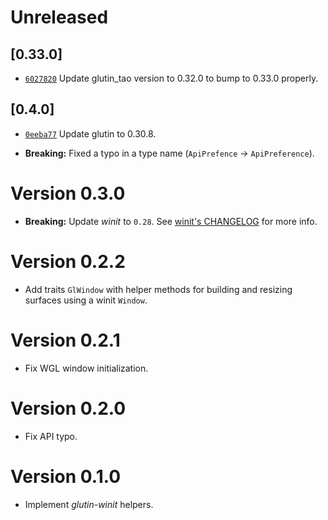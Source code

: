 # Unreleased

## \[0.33.0]

-   [`6027820`](https://github.com/tauri-apps/glutin/commit/6027820de63f3615ebf8c024564583cad25dbca6)
    Update glutin_tao version to 0.32.0 to bump to 0.33.0 properly.

## \[0.4.0]

-   [`0eeba77`](https://github.com/tauri-apps/glutin/commit/0eeba77ad727e3d4a40291c670b023857654be31)
    Update glutin to 0.30.8.

<!---->

-   **Breaking:** Fixed a typo in a type name (`ApiPrefence` ->
    `ApiPreference`).

# Version 0.3.0

-   **Breaking:** Update _winit_ to `0.28`. See
    [winit's CHANGELOG](https://github.com/rust-windowing/winit/releases/tag/v0.28.0)
    for more info.

# Version 0.2.2

-   Add traits `GlWindow` with helper methods for building and resizing surfaces
    using a winit `Window`.

# Version 0.2.1

-   Fix WGL window initialization.

# Version 0.2.0

-   Fix API typo.

# Version 0.1.0

-   Implement _glutin-winit_ helpers.
